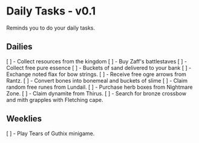 # Daily Tasks - v0.1
Reminds you to do your daily tasks.

## Dailies
[ ] - Collect resources from the kingdom
[ ] - Buy Zaff's battlestaves
[ ] - Collect free pure essence
[ ] - Buckets of sand delivered to your bank
[ ] - Exchange noted flax for bow strings.
[ ] - Receive free ogre arrows from Rantz.
[ ] - Convert bones into bonemeal and buckets of slime
[ ] - Claim random free runes from Lundail.
[ ] - Purchase herb boxes from Nightmare Zone.
[ ] - Claim dynamite from Thirus.
[ ] - Search for bronze crossbow and mith grapples with Fletching cape.

## Weeklies
[ ] - Play Tears of Guthix minigame.